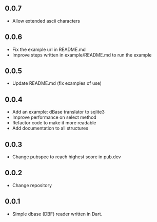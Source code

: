 ## 0.0.7
* Allow extended ascii characters

## 0.0.6

* Fix the example url in README.md
* Improve steps written in example/README.md to run the example

## 0.0.5

* Update README.md (fix examples of use)

## 0.0.4

* Add an example: dBase translator to sqlite3
* Improve performance on select method
* Refactor code to make it more readable
* Add documentation to all structures

## 0.0.3

* Change pubspec to reach highest score in pub.dev

## 0.0.2

* Change repository

## 0.0.1

* Simple dbase (DBF) reader written in Dart.
